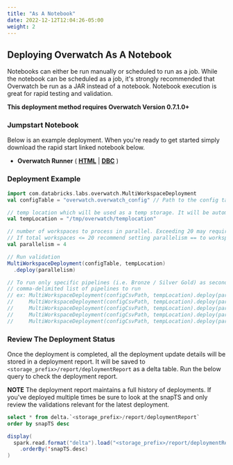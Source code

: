 ```yaml
---
title: "As A Notebook"
date: 2022-12-12T12:04:26-05:00
weight: 2
---
```

## Deploying Overwatch As A Notebook
Notebooks can either be run manually or scheduled to run as a job. While the notebook can be scheduled as a job, 
it's strongly recommended that Overwatch be run as a JAR instead of a notebook. Notebook execution is great for 
rapid testing and validation.

**This deployment method requires Overwatch Version 0.7.1.0+**

### Jumpstart Notebook
Below is an example deployment. When you're ready to get started simply download the rapid start linked notebook below.

* **Overwatch Runner** ( [**HTML**](/assets/DeployOverwatch/Overwatch_Runner.html) | [**DBC**](/assets/DeployOverwatch/Overwatch_Runner.dbc) )

### Deployment Example
```scala
import com.databricks.labs.overwatch.MultiWorkspaceDeployment
val configTable = "overwatch.overwatch_config" // Path to the config table

// temp location which will be used as a temp storage. It will be automatically cleaned after each run.
val tempLocation = "/tmp/overwatch/templocation"

// number of workspaces to process in parallel. Exceeding 20 may require larger drivers or additional cluster config considerations
// If total workspaces <= 20 recommend setting parallelism == to workspace count 
val parallelism = 4

// Run validation
MultiWorkspaceDeployment(configTable, tempLocation)
  .deploy(parallelism)

// To run only specific pipelines (i.e. Bronze / Silver Gold) as second argument can be passed to deploy as a 
// comma-delimited list of pipelines to run
// ex: MultiWorkspaceDeployment(configCsvPath, tempLocation).deploy(parallelism,"Bronze") 
//     MultiWorkspaceDeployment(configCsvPath, tempLocation).deploy(parallelism,"Silver")
//     MultiWorkspaceDeployment(configCsvPath, tempLocation).deploy(parallelism,"Gold")
//     MultiWorkspaceDeployment(configCsvPath, tempLocation).deploy(parallelism,"Bronze,Silver")
//     MultiWorkspaceDeployment(configCsvPath, tempLocation).deploy(parallelism,"Silver,Gold")
```

### Review The Deployment Status
Once the deployment is completed, all the deployment update details will be stored in a deployment report. It will 
be saved to `<storage_prefix>/report/deploymentReport` as a delta table.
Run the below query to check the deployment report.

**NOTE** The deployment report maintains a full history of deployments. If you've deployed multiple times be sure
to look at the snapTS and only review the validations relevant for the latest deployment.
```sql
select * from delta.`<storage_prefix>/report/deploymentReport`
order by snapTS desc
```

```scala
display(
  spark.read.format("delta").load("<storage_prefix>/report/deploymentReport")
    .orderBy('snapTS.desc)
)
```
